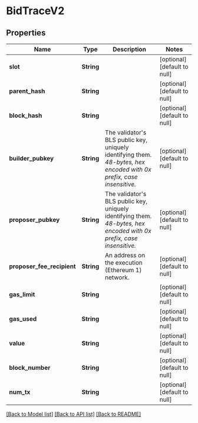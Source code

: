 # BidTraceV2

## Properties

| Name | Type | Description | Notes |
| --- | --- | --- | --- |
| **slot** | **String** |  | [optional] [default to null] |
| **parent_hash** | **String** |  | [optional] [default to null] |
| **block_hash** | **String** |  | [optional] [default to null] |
| **builder_pubkey** | **String** | The validator&#39;s BLS public key, uniquely identifying them. _48-bytes, hex encoded with 0x prefix, case insensitive._ | [optional] [default to null] |
| **proposer_pubkey** | **String** | The validator&#39;s BLS public key, uniquely identifying them. _48-bytes, hex encoded with 0x prefix, case insensitive._ | [optional] [default to null] |
| **proposer_fee_recipient** | **String** | An address on the execution (Ethereum 1) network. | [optional] [default to null] |
| **gas_limit** | **String** |  | [optional] [default to null] |
| **gas_used** | **String** |  | [optional] [default to null] |
| **value** | **String** |  | [optional] [default to null] |
| **block_number** | **String** |  | [optional] [default to null] |
| **num_tx** | **String** |  | [optional] [default to null] |

[[Back to Model list]](../README.md#documentation-for-models) [[Back to API list]](../README.md#documentation-for-api-endpoints) [[Back to README]](../README.md)
